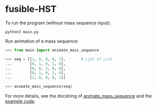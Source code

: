 # fusible-HST

To run the program (without mass sequence input):

```
python3 main.py
```

Run animation of a mass sequence:

```python
>>> from main import animate_mass_sequence

>>> seq = [[1, 0, 0, 0, 1],       # List of List
...        [0, 1, 0, 1, 0],
...        [0, 0, 2, 0, 0],
...        [0, 1, 0, 1, 0],
...        [1, 0, 0, 0, 1]]

>>> animate_mass_sequence(seq)
```
For more details, see the docstring of 
[animate_mass_sequence](https://github.com/seanhung21/fusible-HST/blob/master/main.py#L547)
and the [example code](https://github.com/seanhung21/fusible-HST/blob/master/example.py).
